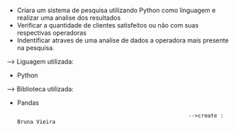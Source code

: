 - Criara um sistema de pesquisa utilizando Python como linguagem e realizar uma analise dos resultados
- Verificar a quantidade de clientes satisfeitos ou não com suas respectivas operadoras 
- Indentificar atraves de uma analise de dados a operadora mais presente na pesquisa. 

--> Liguagem utilizada: 
  - Python 

--> Biblioteca utilizada: 
  - Pandas 
  

                                                              -->create : Bruna Vieira 